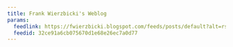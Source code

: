 ```yaml
---
title: Frank Wierzbicki's Weblog
params:
  feedlink: https://fwierzbicki.blogspot.com/feeds/posts/default?alt=rss
  feedid: 32ce91a6cb075670d1e68e26ec7a0d77
---
```

